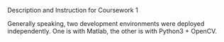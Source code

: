 Description and Instruction for Coursework 1

Generally speaking, two development environments were deployed independently. One is with Matlab, the other is with Python3 + OpenCV.

